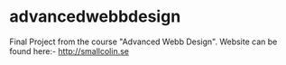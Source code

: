# advancedwebbdesign
Final Project from the course "Advanced Webb Design".  Website can be found here:-  http://smallcolin.se
